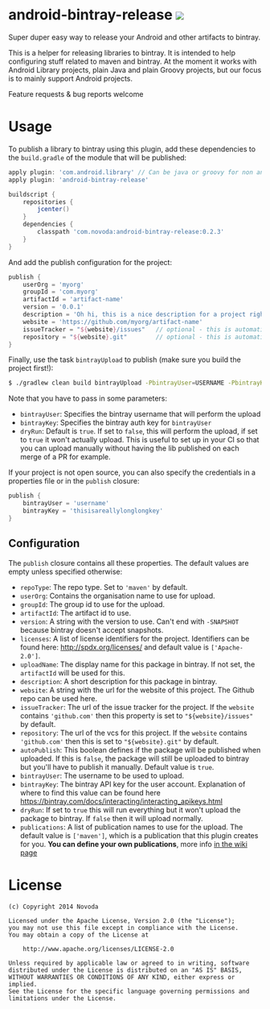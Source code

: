 android-bintray-release [![](http://ci.novoda.com/buildStatus/icon?job=android-bintray-release)](http://ci.novoda.com/job/android-bintray-release/lastSuccessfulBuild/console)
=============================

Super duper easy way to release your Android and other artifacts to bintray.


This is a helper for releasing libraries to bintray. It is intended to help configuring stuff related to maven and bintray.
At the moment it works with Android Library projects, plain Java and plain Groovy projects, but our focus is to mainly support Android projects.

Feature requests & bug reports welcome

Usage
=============================
To publish a library to bintray using this plugin, add these dependencies to the `build.gradle` of the module that will be published:

```groovy
apply plugin: 'com.android.library' // Can be java or groovy for non android projects
apply plugin: 'android-bintray-release'

buildscript {
    repositories {
        jcenter()
    }
    dependencies {
        classpath 'com.novoda:android-bintray-release:0.2.3'
    }
}
```

And add the publish configuration for the project:

```groovy
publish {
    userOrg = 'myorg'
    groupId = 'com.myorg'
    artifactId = 'artifact-name'
    version = '0.0.1'
    description = 'Oh hi, this is a nice description for a project right?'
    website = 'https://github.com/myorg/artifact-name'
    issueTracker = "${website}/issues"   // optional - this is automatically setup for github websites
    repository = "${website}.git"        // optional - this is automatically setup for github websites
}
```

Finally, use the task `bintrayUpload` to publish (make sure you build the project first!):
```bash
$ ./gradlew clean build bintrayUpload -PbintrayUser=USERNAME -PbintrayKey=BINTRAY_KEY -PdryRun=false
```

Note that you have to pass in some parameters:

 * `bintrayUser`: Specifies the bintray username that will perform the upload
 * `bintrayKey`: Specifies the bintray auth key for `bintrayUser`
 * `dryRun`: Default is `true`. If set to `false`, this will perform the upload, if set to `true` it won't actually upload. This is
 useful to set up in your CI so that you can upload manually without having the lib published on each merge of a PR for example.

If your project is not open source, you can also specify the credentials in a properties file or in the `publish` closure:

```groovy
publish {
    bintrayUser = 'username'
    bintrayKey = 'thisisareallylonglongkey'
}
```

Configuration
---

The `publish` closure contains all these properties. The default values are empty unless specified otherwise:

 * `repoType`: The repo type. Set to `'maven'` by default.
 * `userOrg`: Contains the organisation name to use for upload.
 * `groupId`: The group id to use for the upload.
 * `artifactId`: The artifact id to use.
 * `version`: A string with the version to use. Can't end with `-SNAPSHOT` because bintray doesn't accept snapshots.
 * `licenses`: A list of license identifiers for the project. Identifiers can be found here: http://spdx.org/licenses/ and default value is `['Apache-2.0']`.
 * `uploadName`: The display name for this package in bintray. If not set, the `artifactId` will be used for this.
 * `description`: A short description for this package in bintray.
 * `website`: A string with the url for the website of this project. The Github repo can be used here.
 * `issueTracker`: The url of the issue tracker for the project. If the `website` contains `'github.com'` then this property is set to `"${website}/issues"` by default.
 * `repository`: The url of the vcs for this project. If the `website` contains `'github.com'` then this is set to `"${website}.git"` by default.
 * `autoPublish`: This boolean defines if the package will be published when uploaded. If this is `false`, the package will still be uploaded to bintray but you'll have to publish it manually. Default value is `true`.
 * `bintrayUser`: The username to be used to upload.
 * `bintrayKey`: The bintray API key for the user account. Explanation of where to find this value can be found here https://bintray.com/docs/interacting/interacting_apikeys.html
 * `dryRun`: If set to `true` this will run everything but it won't upload the package to bintray. If `false` then it will upload normally.
 * `publications`: A list of publication names to use for the upload. The default value is `['maven']`, which is a publication that this plugin creates for you. **You can define your own publications**, more info [in the wiki page](https://github.com/novoda/android-bintray-release/wiki/Defining-a-custom-Publication)

License
=================================
```
(c) Copyright 2014 Novoda

Licensed under the Apache License, Version 2.0 (the "License");
you may not use this file except in compliance with the License.
You may obtain a copy of the License at

    http://www.apache.org/licenses/LICENSE-2.0

Unless required by applicable law or agreed to in writing, software
distributed under the License is distributed on an "AS IS" BASIS,
WITHOUT WARRANTIES OR CONDITIONS OF ANY KIND, either express or implied.
See the License for the specific language governing permissions and
limitations under the License.
```
